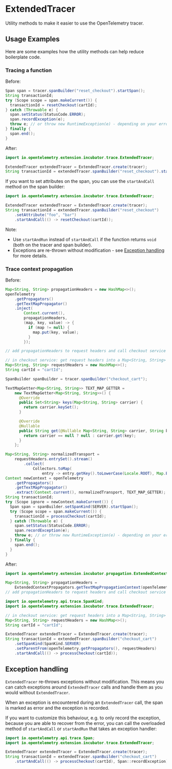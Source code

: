 # ExtendedTracer

Utility methods to make it easier to use the OpenTelemetry tracer.

## Usage Examples

Here are some examples how the utility methods can help reduce boilerplate code.

### Tracing a function

Before:

<!-- markdownlint-disable -->
```java
Span span = tracer.spanBuilder("reset_checkout").startSpan();
String transactionId;
try (Scope scope = span.makeCurrent()) {
  transactionId = resetCheckout(cartId);
} catch (Throwable e) {
  span.setStatus(StatusCode.ERROR);
  span.recordException(e);
  throw e; // or throw new RuntimeException(e) - depending on your error handling strategy
} finally {
  span.end();
}
```
<!-- markdownlint-enable -->

After:

```java
import io.opentelemetry.extension.incubator.trace.ExtendedTracer;

ExtendedTracer extendedTracer = ExtendedTracer.create(tracer);
String transactionId = extendedTracer.spanBuilder("reset_checkout").startAndCall(() -> resetCheckout(cartId));
```

If you want to set attributes on the span, you can use the `startAndCall` method on the span builder:

```java
import io.opentelemetry.extension.incubator.trace.ExtendedTracer;

ExtendedTracer extendedTracer = ExtendedTracer.create(tracer);
String transactionId = extendedTracer.spanBuilder("reset_checkout")
    .setAttribute("foo", "bar")
    .startAndCall(() -> resetCheckout(cartId));
```

Note:

- Use `startAndRun` instead of `startAndCall` if the function returns `void` (both on the tracer and span builder).
- Exceptions are re-thrown without modification - see [Exception handling](#exception-handling)
  for more details.

### Trace context propagation

Before:

```java
Map<String, String> propagationHeaders = new HashMap<>();
openTelemetry
    .getPropagators()
    .getTextMapPropagator()
    .inject(
        Context.current(),
        propagationHeaders,
        (map, key, value) -> {
          if (map != null) {
            map.put(key, value);
          }
        });

// add propagationHeaders to request headers and call checkout service
```

<!-- markdownlint-disable -->
```java
// in checkout service: get request headers into a Map<String, String> requestHeaders
Map<String, String> requestHeaders = new HashMap<>();
String cartId = "cartId";

SpanBuilder spanBuilder = tracer.spanBuilder("checkout_cart");

TextMapGetter<Map<String, String>> TEXT_MAP_GETTER =
    new TextMapGetter<Map<String, String>>() {
      @Override
      public Set<String> keys(Map<String, String> carrier) {
        return carrier.keySet();
      }

      @Override
      @Nullable
      public String get(@Nullable Map<String, String> carrier, String key) {
        return carrier == null ? null : carrier.get(key);
      }
    };

Map<String, String> normalizedTransport =
    requestHeaders.entrySet().stream()
        .collect(
            Collectors.toMap(
                entry -> entry.getKey().toLowerCase(Locale.ROOT), Map.Entry::getValue));
Context newContext = openTelemetry
    .getPropagators()
    .getTextMapPropagator()
    .extract(Context.current(), normalizedTransport, TEXT_MAP_GETTER);
String transactionId;
try (Scope ignore = newContext.makeCurrent()) {
  Span span = spanBuilder.setSpanKind(SERVER).startSpan();
  try (Scope scope = span.makeCurrent()) {
    transactionId = processCheckout(cartId);
  } catch (Throwable e) {
    span.setStatus(StatusCode.ERROR);
    span.recordException(e);
    throw e; // or throw new RuntimeException(e) - depending on your error handling strategy
  } finally {
    span.end();
  }
}
```
<!-- markdownlint-enable -->

After:

```java
import io.opentelemetry.extension.incubator.propagation.ExtendedContextPropagators;

Map<String, String> propagationHeaders =
    ExtendedContextPropagators.getTextMapPropagationContext(openTelemetry.getPropagators());
// add propagationHeaders to request headers and call checkout service
```

```java
import io.opentelemetry.api.trace.SpanKind;
import io.opentelemetry.extension.incubator.trace.ExtendedTracer;

// in checkout service: get request headers into a Map<String, String> requestHeaders
Map<String, String> requestHeaders = new HashMap<>();
String cartId = "cartId";

ExtendedTracer extendedTracer = ExtendedTracer.create(tracer);
String transactionId = extendedTracer.spanBuilder("checkout_cart")
    .setSpanKind(SpanKind.SERVER)
    .setParentFrom(openTelemetry.getPropagators(), requestHeaders)
    .startAndCall(() -> processCheckout(cartId));
```

## Exception handling

`ExtendedTracer` re-throws exceptions without modification. This means you can
catch exceptions around `ExtendedTracer` calls and handle them as you would without `ExtendedTracer`.

When an exception is encountered during an `ExtendedTracer` call, the span is marked as error and
the exception is recorded.

If you want to customize this behaviour, e.g. to only record the exception, because you are
able to recover from the error, you can call the overloaded method of `startAndCall` or
`startAndRun` that takes an exception handler:

```java
import io.opentelemetry.api.trace.Span;
import io.opentelemetry.extension.incubator.trace.ExtendedTracer;

ExtendedTracer extendedTracer = ExtendedTracer.create(tracer);
String transactionId = extendedTracer.spanBuilder("checkout_cart")
    .startAndCall(() -> processCheckout(cartId), Span::recordException);
```
